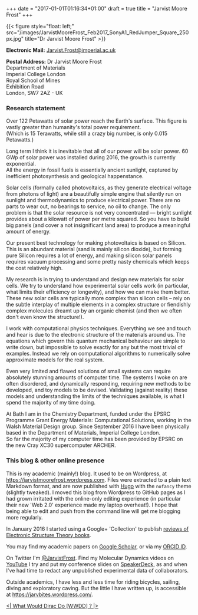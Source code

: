 +++
date = "2017-01-01T01:16:34+01:00"
draft = true
title = "Jarvist Moore Frost"
+++

{{< figure style="float: left;"
src="/images/JarvistMooreFrost_Feb2017_SonyA1_RedJumper_Square_250px.jpg"
title="Dr Jarvist Moore Frost" >}}

**Electronic Mail:** Jarvist.Frost@imperial.ac.uk

**Postal Address:** 
Dr Jarvist Moore Frost  
Department of Materials  
Imperial College London  
Royal School of Mines  
Exhibition Road  
London, SW7 2AZ - UK

### Research statement

Over 122 Petawatts of solar power reach the Earth's surface. This figure is
vastly greater than humanity's total power requirement.  
(Which is 15 Terawatts, while still a crazy big number, is only 0.015 Petawatts.)

Long term I think it is inevitable that all of our power will be solar power.
60 GWp of solar power was installed during 2016, the growth is currently
exponential.  
All the energy in fossil fuels is essentially ancient sunlight, captured
by inefficient photosynthesis and geological happenstance.

Solar cells (formally called photovoltaics, as they generate electrical voltage
from photons of light) are a beautifully simple engine that silently run on
sunlight and thermodynamics to produce electrical power. There are no parts to
wear out, no bearings to service, no oil to change. The only problem is that
the solar resource is not very concentrated — bright sunlight provides about
a kilowatt of power per metre squared. 
So you have to build big panels (and cover a not insignificant land area) to
produce a meaningful amount of energy.

Our present best technology for making photovoltaics is based on Silicon. This
is an abundant material (sand is mainly silicon dioxide), but forming pure
Silicon requires a lot of energy, and making silicon solar panels requires
vacuum processing and some pretty nasty chemicals which keeps the cost
relatively high.

My research is in trying to understand and design new materials for solar
cells. 
We try to understand how experimental solar cells work (in particular, what limits
their efficiency or longevity), and how we can make them better. These new
solar
cells are typically more complex than silicon cells – rely on the subtle
interplay of multiple elements in a complex structure or fiendishly
complex molecules dreamt up by an organic chemist (and then we often don't even
know the structure!). 

I work with computational physics techniques. 
Everything we see and touch and hear is due to the electronic structure of the
materials around us. 
The equations which govern this quantum mechanical behaviour are simple to
write down, but impossible to solve exactly for any but the most trivial of
examples. 
Instead we rely on computational algorithms to numerically solve approximate
models for the real system.

Even very limited and flawed solutions of small systems can require
absolutely stunning amounts of computer time. 
The systems I woke on are often disordered, and dynamically responding,
requiring new methods to be developed, and toy models to be devised. 
Validating (against reality) these models and understanding the limits of the
techniques available, is what I spend the majority of my time doing.

At Bath I am in the Chemistry Department, funded under the EPSRC Programme
Grant Energy Materials: Computational Solutions, working in the Walsh Material
Design group. 
Since September 2016 I have been physically based in the Department of
Materials, Imperial College London.  
So far the majority of my computer time has been provided by EPSRC on the new
Cray XC30 supercomputer ARCHER.

### This blog & other online presence

This is my academic (mainly!) blog. It used to be on Wordpress, at
<https://jarvistmoorefrost.wordpress.com>. 
Files were extracted to a plain text Markdown format, and are now published
with [Hugo](https://gohugo.io/) with the `nofancy` theme (slightly
tweaked). 
I moved this blog from Wordpress to GitHub pages as I had grown irritated with
the online-only editing experience (in particular their new 'Web 2.0'
experience made my laptop overheat!). 
I hope that being able to edit and push from the command line will get me
blogging more regularly.

In January 2016 I started using a Google+ 'Collection' to publish [reviews of
Electronic Structure Theory books](https://plus.google.com/collection/wKpRZB).

You may find my academic papers on [Google
Scholar](https://scholar.google.co.uk/citations?user=qNlfsFEAAAAJ&hl=en), or via my [ORCID ID](http://orcid.org/0000-0003-1938-4430).

On Twitter I'm [@JarvistFrost](https://twitter.com/JarvistFrost). 
Find my Molecular Dynamics videos on  [YouTube](https://www.youtube.com/user/jarvist1984/)
I try and put my conference slides on
[SpeakerDeck](https://speakerdeck.com/jarvist), as and when I've had time to
redact any unpublished experimental data of collaborators. 

Outside academics, I have less and less time for riding bicycles, sailing,
diving and exploratory caving. 
But the little I have written up, is accessible at
<https://jarvbites.wordpress.com/>.

[<| What Would Dirac Do [WWDD] ? |>](http://people.bath.ac.uk/jmf45/wwdd.html)
